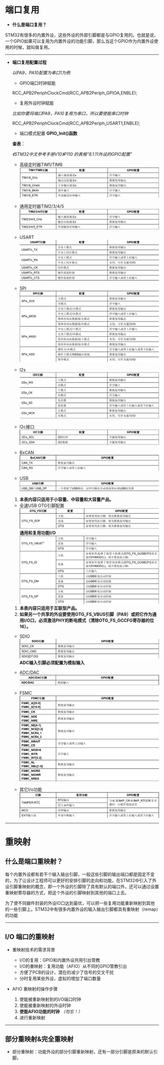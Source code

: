 # 端口复用

* **什么是端口复用？**

STM32有很多的内置外设，这些外设的外部引脚都是与GPIO复用的。也就是说，一个GPIO如果可以复用为内置外设的功能引脚，那么当这个GPIO作为内置外设使用的时候，就叫做复用。

---

* **端口复用配置过程**

  *以PA9，PA10配置为串口1为例*

    * GPIO端口时钟赋能

    RCC_APB2PeriphClockCmd(RCC_APB2Periph_GPIOA,ENBLE);

    * 复用外设时钟赋能

    *比如你要将端口PA9，PA10复用为串口，所以要使能串口时钟*

    RCC_APB2PeriphClockCmd(RCC_APB2Periph_USART1,ENBLE);

    * 端口模式配置 **GPIO_Init()函数**

    **查表**：

    *《STM32中文参考手册V10》P110 的表格“8.1.11外设的GPIO配置”*

    * 高级定时器TIM1/TIM8
    ![](图片/高级定时器.png)

    * 通用定时器TIM2/3/4/5
    ![](图片/通用定时器.png)

    * USART
    ![](图片/UART.png)

    * SPI
    ![](图片/SPI.png)

    * I2s
    ![](图片/I2S.png)

    * I2c接口
    ![](图片/I2C接口.png)

    * BxCAN
    ![](图片/BxCAN.png)

    * USB
    ![](图片/USB.png)

    1. **本表内容只适用于小容量、中容量和大容量产品。**

    * 全速USB OTG引脚配置
    ![](图片/全速USB.png)
    **通用和复用功能I/O**
    ![](图片/OTG.png)

    1. **本表内容只适用于互联型产品。**
    2. **如果另一个共享的外设要使用OTG_FS_VBUS引脚（PA9）或把它作为通用I/O口，必须激活PHY的断电模式（清除OTG_FS_GCCFG寄存器的位16）。**

    * SDIO
    ![](图片/SDIO.png)
    **ADC输入引脚必须配置为模拟输入**


    * ADC/DAC
    ![](图片/ADC,DAC.png)

    * FSMC
    ![](图片/FSMC.png)

    * 其它I/o功能
    ![](图片/其他IO功能.png)

---

# 重映射

## 什么是端口重映射？

每个内置外设都有若干个输入输出引脚，一般这些引脚的输出端口都是固定不变的，为了让设计工程师可以更好的安排引脚的走向和功能，在STM32中引入了外设引脚重映射的概念，即一个外设的引脚除了具有默认的端口外，还可以通过设置重映射寄存器的方式，把这个外设的引脚映射到其他的端口上去。

为了使不同器件封装的外设IO口达到最优，可以把一些复用功能重新映射到其他的一些引脚上。STM32中有很多内置外设的输入输出引脚都具有重映射（remap）的功能

---

## I/O 端口的重映射

* 重映射技术的需求背景
  * I/O的复用：GPIO和内置外设共用引出管教
  * I/O的重映射：复用功能（AFIO）从不同的GPIO管教引出
  * 方便了PCB的设计，潜在的减少了信号的交叉干扰
  * 分时复用某些外设，虚拟的增加了端口数量

* AFIO 重映射的操作步骤
  1. 使能被重新映射到的I/O端口时钟
  2. 使能被重新映射的外设时钟
  3. **使能AFIO功能的时钟** *（勿忘！）*
  4. 进行重新映射

---

## 部分重映射&完全重映射

  * 部分重映射：功能外设的部分引脚重新映射，还有一部分引脚是原来的默认引脚。

